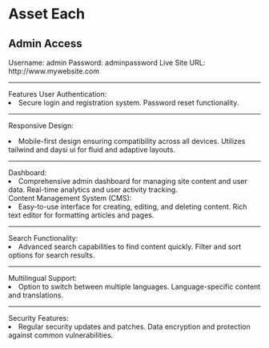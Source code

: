 <h1>Asset Each</h1>
<h2>Admin Access</h2>
Username: admin
Password: adminpassword
Live Site URL: http://www.mywebsite.com
<hr/>
Features
User Authentication:

<li>Secure login and registration system.
Password reset functionality.</li>
<hr/>

Responsive Design:

<li>Mobile-first design ensuring compatibility across all devices.
Utilizes tailwind and daysi ui for fluid and adaptive layouts.</li>
<hr/>
Dashboard:

<li>Comprehensive admin dashboard for managing site content and user data.
Real-time analytics and user activity tracking.</li>
</hr>
Content Management System (CMS):

<li>Easy-to-use interface for creating, editing, and deleting content.
Rich text editor for formatting articles and pages.</li>
<hr/>
Search Functionality:

<li>Advanced search capabilities to find content quickly.
Filter and sort options for search results.</li>
<hr/>
Multilingual Support:

<li>Option to switch between multiple languages.
Language-specific content and translations.</li>
<hr/>
Security Features:

<li>
Regular security updates and patches.
Data encryption and protection against common vulnerabilities.</li>
